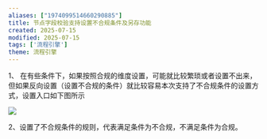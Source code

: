 ```yaml
---
aliases: ["1974099514660290885"]
title: 节点字段校验支持设置不合规条件及另存功能
created: 2025-07-15
modified: 2025-07-15
tags: ['流程引擎']
theme: 流程引擎
---
```


1、 在有些条件下，如果按照合规的维度设置，可能就比较繁琐或者设置不出来，但如果反向设置（设置不合规的条件）就比较容易本次支持了不合规条件的设置方式，设置入口如下图所示

![](42e1f836b7aff5c899af6efc15a7f810.jpg)

2、设置了不合规条件的规则，代表满足条件为不合规，不满足条件为合规。